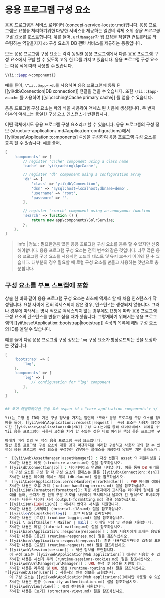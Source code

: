 응용 프로그램 구성 요소
==============================

응용 프로그램은 서비스 로케이터 (concept-service-locator.md)입니다.
응용 프로그램은 요청을 처리하기위한 다양한 서비스를 제공하는 일련의 객체 소위 *응용 프로그램 구성 요소*를 호스트합니다.
예를 들어, `urlManager`가 웹 요청을 적절한 컨트롤러로 라우팅하는 역할을지지 `db` 구성 요소가 DB 관련 서비스를 제공하는 등등입니다.

모든 응용 프로그램 구성 요소는 각각 동일한 응용 프로그램에서 다른 응용 프로그램 구성 요소에서 구별 할 수 있도록 고유 한 ID를 가지고 있습니다.
응용 프로그램 구성 요소는 다음 식에 따라 사용할 수 있습니다.

```php
\Yii::$app->componentID
```

예를 들어, `\Yii::$app->db`를 사용하여 응용 프로그램에 등록 된 [[yii\db\Connection|DB connection]] 연결을 얻을 수 있습니다.
또한 `\Yii::$app->cache` 를 사용하여 [[yii\caching\Cache|primary cache]] 를 얻을 수 있습니다.

응용 프로그램 구성 요소는 위의 식을 사용하여 액세스 된 처음에 생성됩니다.
두 번째 이후의 액세스는 동일한 구성 요소 인스턴스가 반환됩니다.

어떤 객체에서도 응용 프로그램 구성 요소라고 할 수 있습니다.
응용 프로그램의 구성 정보 (structure-applications.md#application-configurations)에서 [[yii\base\Application::components] 속성을 구성하여 응용 프로그램 구성 요소를 등록 할 수 있습니다.
예를 들어,

```php
[
    'components' => [
        // register "cache" component using a class name
        'cache' => 'yii\caching\ApcCache',

        // register "db" component using a configuration array
        'db' => [
            'class' => 'yii\db\Connection',
            'dsn' => 'mysql:host=localhost;dbname=demo',
            'username' => 'root',
            'password' => '',
        ],

        // register "search" component using an anonymous function
        'search' => function () {
            return new app\components\SolrService;
        },
    ],
]
```

> Info | 정보 : 필요한만큼 많은 응용 프로그램 구성 요소를 등록 할 수 있지만 신중해야합니다.
  응용 프로그램 구성 요소는 전역 변수와 같은 것입니다.
  너무 많은 응용 프로그램 구성 요소를 사용하면 코드의 테스트 및 유지 보수가 어려워 질 수 있습니다.
  대부분의 경우 필요할 때 로컬 구성 요소를 만들고 사용하는 것만으로 충분합니다.


## 구성 요소를 부트 스트랩에 포함 <span id="bootstrapping-components"></span>

상술 한 바와 같이 응용 프로그램 구성 요소는 최초에 액세스 할 때 처음 인스턴스가 작성됩니다.
요청 사이에 전혀 액세스되지 않은 경우, 인스턴스는 생성되지 않습니다.
그러나 경우에 따라서는 명시 적으로 액세스되지 않는 경우에도 요청에 따라 응용 프로그램 구성 요소의 인스턴스를 만들고 싶을 때가 있습니다.
그렇게하기 위해서는 응용 프로그램의 [[yii\base\Application::bootstrap|bootstrap]] 속성의 목록에 해당 구성 요소의 ID를 올릴 수 있습니다.

예를 들어 다음 응용 프로그램 구성 정보는 `log` 구성 요소가 항상로드되는 것을 보장하는 것입니다.

```php
[
    'bootstrap' => [
        'log',
    ],
    'components' => [
        'log' => [
            // configuration for "log" component
        ],
    ],
]


## 코어 애플리케이션 구성 요소 <span id = "core-application-components"> </ span>

Yii는 고정 된 ID와 기본 구성 정보를 가지는 일련의 *코어* 응용 프로그램 구성 요소를 정의하고 있습니다.
예를 들어, [[yii\web\Application::request|request]]  구성 요소는 사용자 요청에 대한 정보를 수집하여 그것을 루트 (runtime-routing.md)으로 해결하는 데 사용됩니다.
또한 [[yii\base\Application::db|db]] 구성 요소는이를 통해 데이터베이스 쿼리를 수행 할 수있는 데이터베이스 연결을 표현합니다.
Yii 응용 프로그램이 사용자 요청을 처리 할 수​​있는 것은 바로 이러한 핵심 응용 프로그램 구성 요소의 도움이 있어야만합니다.

아래가 미리 정의 된 핵심 응용 프로그램 구성 요소입니다.
일반 응용 프로그램 구성 요소에 대한 것과 마찬가지로 이러한 구성하고 사용자 정의 할 수 있습니다.
핵심 응용 프로그램 구성 요소를 구성하는 경우에는 클래스를 지정하지 않으면 기본 클래스가 사용됩니다.

*  [[yii\web\AssetManager|assetManager]] : 자산 번들과 asset 의 퍼블리싱을 관리합니다.
  자세한 내용은 에셋 (structure-assets.md) 절을 참조하십시오.
* [[yii\db\Connection|db]] : 데이터베이스 연결을 나타냅니다. 이를 통해 DB 쿼리를 실행할 수 있습니다.
  이 구성 요소를 구성 할 때 구성 요소의 클래스는 물론 [[yii\db\Connection::dsn]] 같은 필수 구성 요소 속성을 지정해야한다는 점에주의하십시오.
  자세한 내용은 데이터 액세스 개체 (db-dao.md) 절을 참조하십시오.
*  [[yii\base\Application::errorHandler|errorHandler]] : PHP 에러와 예외를 처리합니다.
  자세한 내용은 오류 처리 (runtime-handling-errors.md) 절을 참조하십시오.
* [[yii\i18n\Formatter|formatter]]: 최종 사용자에게 표시되는 데이터의 형식을 설정합니다.
  예를 들어, 숫자가 천 단위 구분 기호를 사용하여 표시되거나 날짜가 긴 형식으로 표시되기도합니다.
  자세한 내용은 데이터 서식 (output-formatting.md) 절을 참조하십시오.
* [[yii\i18n\I18N|i18n]] : 메시지 번역과 서식을 지원합니다.
  자세한 내용은 [세제화] (tutorial-i18n.md) 절을 참조하십시오.
* [[yii\log\Dispatcher|log]] : 로그 대상을 관리합니다.
  자세한 내용은 [로깅] (runtime-logging.md) 절을 참조하십시오.
* [[yii \ swiftmailer \ Mailer | mail] : 이메일 작성 및 전송을 지원합니다.
  자세한 내용은 메일 (tutorial-mailing.md) 절을 참조하십시오.
* [[yii\base\Application::response|response]] : 최종 사용자에게 보내는 응답을 표현합니다.
  자세한 내용은 [응답] (runtime-responses.md) 절을 참조하십시오.
* [[yii\base\Application::request|request]]: 최종 사용자로부터받은 요청을 표현합니다.
  자세한 내용은 [요청] (runtime-requests.md) 절을 참조하십시오.
* [[yii\web\Session|session]] : 세션 정보를 표현합니다.
  이 구성 요소는 [[yii\web\Application|Web applications]] 에서만 사용할 수 있습니다.
  자세한 내용은 세션과 쿠키 (runtime-sessions-cookies.md) 절을 참조하십시오.
* [[yii\web\UrlManager|urlManager]] : URL 분석 및 생성을 지원합니다.
  자세한 내용은 라우팅 및 URL 생성 (runtime-routing.md) 절을 참조하십시오.
*[[yii\web\User|user]] : 사용자의 인증 정보를 표현합니다.
  이 구성 요소는 [[yii\web\Application|Web applications]]에서만 사용할 수 있습니다.
  자세한 내용은 인증 (security-authentication.md) 절을 참조하십시오.
* [[yii\web\View|view]] : 뷰의 렌더링을 지원합니다.
  자세한 내용은 [보기] (structure-views.md) 절을 참조하십시오.